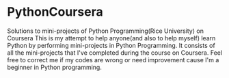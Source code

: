 # PythonCoursera
Solutions to mini-projects of Python Programming(Rice University) on Coursera
This is my attempt to help anyone(and also to help myself) learn Python by performing mini-projects in Python Programming. 
It consists of all the mini-projects that I've completed during the course on Coursera.
Feel free to correct me if my codes are wrong or need improvement cause I'm a beginner in Python programming.
